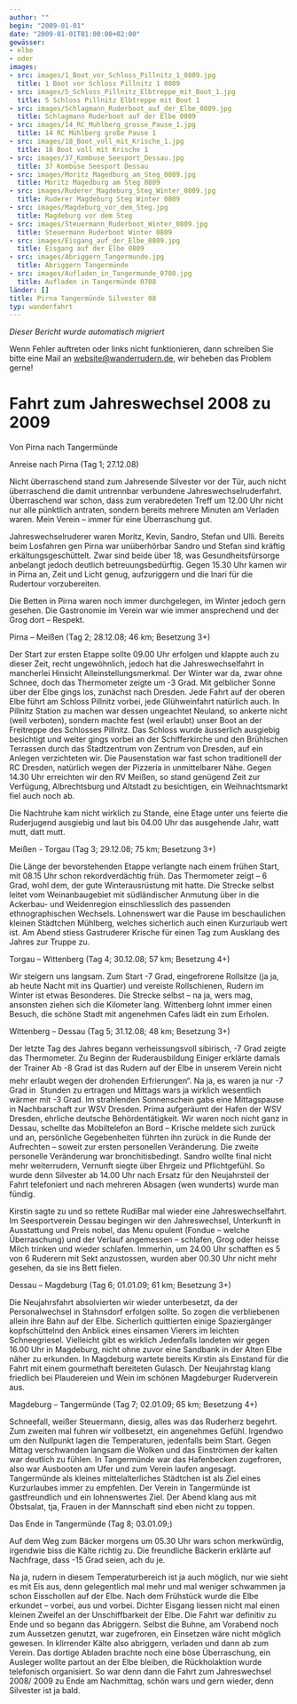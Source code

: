 ```yaml
---
author: ""
begin: "2009-01-01"
date: "2009-01-01T01:00:00+02:00"
gewässer:
- elbe
- oder
images:
- src: images/1_Boot_vor_Schloss_Pillnitz_1_0809.jpg
  title: 1 Boot vor Schloss Pillnitz 1 0809
- src: images/5_Schloss_Pillnitz_Elbtreppe_mit_Boot_1.jpg
  title: 5 Schloss Pillnitz Elbtreppe mit Boot 1
- src: images/Schlagmann_Ruderboot_auf_der_Elbe_0809.jpg
  title: Schlagmann Ruderboot auf der Elbe 0809
- src: images/14_RC_Muhlberg_grosse_Pause_1.jpg
  title: 14 RC Mühlberg große Pause 1
- src: images/18_Boot_voll_mit_Krische_1.jpg
  title: 18 Boot voll mit Krische 1
- src: images/37_Kombuse_Seesport_Dessau.jpg
  title: 37 Kombüse Seesport Dessau
- src: images/Moritz_Magedburg_am_Steg_0809.jpg
  title: Moritz Magedburg am Steg 0809
- src: images/Ruderer_Magdeburg_Steg_Winter_0809.jpg
  title: Ruderer Magdeburg Steg Winter 0809
- src: images/Magdeburg_vor_dem_Steg.jpg
  title: Magdeburg vor dem Steg
- src: images/Steuermann_Ruderboot_Winter_0809.jpg
  title: Steuermann Ruderboot Winter 0809
- src: images/Eisgang_auf_der_Elbe_0809.jpg
  title: Eisgang auf der Elbe 0809
- src: images/Abriggern_Tangermunde.jpg
  title: Abriggern Tangermünde
- src: images/Aufladen_in_Tangermunde_0708.jpg
  title: Aufladen in Tangermünde 0708
länder: []
title: Pirna Tangermünde Silvester 08
typ: wanderfahrt
---
```



*Dieser Bericht wurde automatisch migriert*

Wenn Fehler auftreten oder links nicht funktionieren, dann schreiben Sie bitte eine Mail an website@wanderrudern.de, wir beheben das Problem gerne!



# Fahrt zum Jahreswechsel 2008 zu 2009


Von Pirna nach Tangermünde

Anreise nach Pirna (Tag 1; 27.12.08)

Nicht überraschend stand zum Jahresende Silvester vor der Tür, auch nicht überraschend die damit untrennbar verbundene Jahreswechselruderfahrt. Überraschend war schon, dass zum verabredeten Treff um 12.00 Uhr nicht nur alle pünktlich antraten, sondern bereits mehrere Minuten am Verladen waren. Mein Verein – immer für eine Überraschung gut.

Jahreswechselruderer waren Moritz, Kevin, Sandro, Stefan und Ulli. Bereits beim Losfahren gen Pirna war unüberhörbar Sandro und Stefan sind kräftig erkältungsgeschüttelt. Zwar sind beide über 18, was Gesundheitsfürsorge anbelangt jedoch deutlich betreuungsbedürftig. Gegen 15.30 Uhr kamen wir in Pirna an, Zeit und Licht genug, aufzuriggern und die Inari für die Rudertour vorzubereiten.

Die Betten in Pirna waren noch immer durchgelegen, im Winter jedoch gern gesehen. Die Gastronomie im Verein war wie immer ansprechend und der Grog dort – Respekt.

Pirna – Meißen (Tag 2; 28.12.08; 46 km; Besetzung 3+)

Der Start zur ersten Etappe sollte 09.00 Uhr erfolgen und klappte auch zu dieser Zeit, recht ungewöhnlich, jedoch hat die Jahreswechselfahrt in mancherlei Hinsicht Alleinstellungsmerkmal. Der Winter war da, zwar ohne Schnee, doch das Thermometer zeigte um -3 Grad. Mit gelblicher Sonne über der Elbe gings los, zunächst nach Dresden. Jede Fahrt auf der oberen Elbe führt am Schloss Pillnitz vorbei, jede Glühweinfahrt natürlich auch. In Pillnitz Station zu machen war dessen ungeachtet Neuland, so ankerte nicht (weil verboten), sondern machte fest (weil erlaubt) unser Boot an der Freitreppe des Schlosses Pillnitz. Das Schloss wurde äusserlich ausgiebig besichtigt und weiter gings vorbei an der Schifferkirche und den Brühlschen Terrassen durch das Stadtzentrum von Zentrum von Dresden, auf ein Anlegen verzichteten wir. Die Pausenstation war fast schon traditionell der RC Dresden, natürlich wegen der Pizzeria in unmittelbarer Nähe. Gegen 14.30 Uhr erreichten wir den RV Meißen, so stand genügend Zeit zur Verfügung, Albrechtsburg und Altstadt zu besichtigen, ein Weihnachtsmarkt fiel auch noch ab.

Die Nachtruhe kam nicht wirklich zu Stande, eine Etage unter uns feierte die Ruderjugend ausgiebig und laut bis 04.00 Uhr das ausgehende Jahr, watt mutt, datt mutt.

Meißen - Torgau (Tag 3; 29.12.08; 75 km; Besetzung 3+)

Die Länge der bevorstehenden Etappe verlangte nach einem frühen Start, mit 08.15 Uhr schon rekordverdächtig früh. Das Thermometer zeigt – 6 Grad, wohl dem, der gute Winterausrüstung mit hatte. Die Strecke selbst leitet vom Weinanbaugebiet mit südländischer Anmutung über in die Ackerbau- und Weidenregion einschliesslich des passenden ethnographischen Wechsels. Lohnenswert war die Pause im beschaulichen kleinen Städtchen Mühlberg, welches sicherlich auch einen Kurzurlaub wert ist. Am Abend stiess Gastruderer Krische für einen Tag zum Ausklang des Jahres zur Truppe zu.

Torgau – Wittenberg (Tag 4; 30.12.08; 57 km; Besetzung 4+)

Wir steigern uns langsam. Zum Start -7 Grad, eingefrorene Rollsitze (ja ja, ab heute Nacht mit ins Quartier) und vereiste Rollschienen, Rudern im Winter ist etwas Besonderes. Die Strecke selbst – na ja, wers mag, ansonsten ziehen sich die Kilometer lang. Wittenberg lohnt immer einen Besuch, die schöne Stadt mit angenehmen Cafes lädt ein zum Erholen.

Wittenberg – Dessau (Tag 5; 31.12.08; 48 km; Besetzung 3+)

Der letzte Tag des Jahres begann verheissungsvoll sibirisch, -7 Grad zeigte das Thermometer. Zu Beginn der Ruderausbildung Einiger erklärte damals der Trainer Ab -8 Grad ist das Rudern auf der Elbe in unserem Verein nicht mehr erlaubt wegen der drohenden Erfrierungen“. Na ja, es waren ja nur -7 Grad in  Stunden zu ertragen und Mittags wars ja wirklich wesentlich wärmer mit -3 Grad. Im strahlenden Sonnenschein gabs eine Mittagspause in Nachbarschaft zur WSV Dresden. Prima aufgeräumt der Hafen der WSV Dresden, ehrliche deutsche Behördentätigkeit. Wir waren noch nicht ganz in Dessau, schellte das Mobiltelefon an Bord – Krische meldete sich zurück und an, persönliche Gegebenheiten führten ihn zurück in die Runde der Aufrechten – soweit zur ersten personellen Veränderung. Die zweite personelle Veränderung war bronchitisbedingt. Sandro wollte final nicht mehr weiterrudern, Vernunft siegte über Ehrgeiz und Pflichtgefühl. So wurde denn Silvester ab 14.00 Uhr nach Ersatz für den Neujahrsteil der Fahrt telefoniert und nach mehreren Absagen (wen wunderts) wurde man fündig.

Kirstin sagte zu und so rettete RudiBar mal wieder eine Jahreswechselfahrt. Im Seesportverein Dessau begingen wir den Jahreswechsel, Unterkunft in Ausstattung und Preis nobel, das Menu opulent (Fondue – welche Überraschung) und der Verlauf angemessen – schlafen, Grog oder heisse Milch trinken und wieder schlafen. Immerhin, um 24.00 Uhr schafften es 5 von 6 Ruderern mit Sekt anzustossen, wurden aber 00.30 Uhr nicht mehr gesehen, da sie ins Bett fielen.

Dessau – Magdeburg (Tag 6; 01.01.09; 61 km; Besetzung 3+)

Die Neujahrsfahrt absolvierten wir wieder unterbesetzt, da der Personalwechsel in Stahnsdorf erfolgen sollte. So zogen die verbliebenen allein ihre Bahn auf der Elbe. Sicherlich quittierten einige Spaziergänger kopfschüttelnd den Anblick eines einsamen Vierers im leichten Schneegriesel. Vielleicht gibt es wirklich Jedenfalls landeten wir gegen 16.00 Uhr in Magdeburg, nicht ohne zuvor eine Sandbank in der Alten Elbe näher zu erkunden. In Magdeburg wartete bereits Kirstin als Einstand für die Fahrt mit einem gourmethaft bereiteten Gulasch. Der Neujahrstag klang friedlich bei Plaudereien und Wein im schönen Magdeburger Ruderverein aus.

Magdeburg – Tangermünde (Tag 7; 02.01.09; 65 km; Besetzung 4+)

Schneefall, weißer Steuermann, diesig, alles was das Ruderherz begehrt. Zum zweiten mal fuhren wir vollbesetzt, ein angenehmes Gefühl. Irgendwo um den Nullpunkt lagen die Temperaturen, jedenfalls beim Start. Gegen Mittag verschwanden langsam die Wolken und das Einströmen der kalten war deutlich zu fühlen. In Tangermünde war das Hafenbecken zugefroren, also war Ausbooten am Ufer und zum Verein laufen angesagt. Tangermünde als kleines mittelalterliches Städtchen ist als Ziel eines Kurzurlaubes immer zu empfehlen. Der Verein in Tangermünde ist gastfreundlich und ein lohnenswertes Ziel. Der Abend klang aus mit Obstsalat, tja, Frauen in der Mannschaft sind eben nicht zu toppen.

Das Ende in Tangermünde (Tag 8; 03.01.09;)

Auf dem Weg zum Bäcker morgens um 05.30 Uhr wars schon merkwürdig, irgendwie biss die Kälte richtig zu. Die freundliche Bäckerin erklärte auf Nachfrage, dass -15 Grad seien, ach du je.

Na ja, rudern in diesem Temperaturbereich ist ja auch möglich, nur wie sieht es mit Eis aus, denn gelegentlich mal mehr und mal weniger schwammen ja schon Eisschollen auf der Elbe. Nach dem Frühstück wurde die Elbe erkundet – vorbei, aus und vorbei. Dichter Eisgang liessen nicht mal einen kleinen Zweifel an der Unschiffbarkeit der Elbe. Die Fahrt war definitiv zu Ende und so begann das Abriggern. Selbst die Buhne, am Vorabend noch zum Aussetzen genutzt, war zugefroren, ein Einsetzen wäre nicht möglich gewesen. In klirrender Kälte also abriggern, verladen und dann ab zum Verein. Das dortige Abladen brachte noch eine böse Überraschung, ein Ausleger wollte partout an der Elbe bleiben, die Rückholaktion wurde telefonisch organisiert. So war denn dann die Fahrt zum Jahreswechsel 2008/ 2009 zu Ende am Nachmittag, schön wars und gern wieder, denn Silvester ist ja bald.